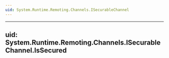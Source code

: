 ```yaml
---
uid: System.Runtime.Remoting.Channels.ISecurableChannel
---
```


---
uid: System.Runtime.Remoting.Channels.ISecurableChannel.IsSecured
---
